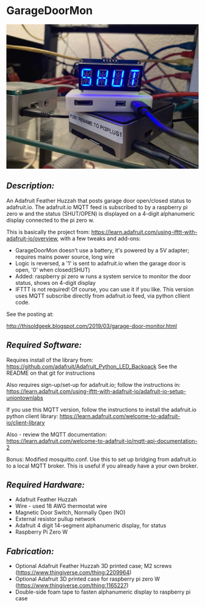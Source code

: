 # **GarageDoorMon**
![GarageDoorMon](https://github.com/thisoldgeek/GarageDoorMon/blob/master/garagemon_animated_LED_Sign.gif "Garage Door Monitor")
 
## *Description:*
An Adafruit Feather Huzzah that posts garage door open/closed status to adafruit.io.
The adafruit.io MQTT feed is subscribed to by a raspberry pi zero w and the status
(SHUT/OPEN) is displayed on a 4-digit alphanumeric display connected to the pi zero w.

This is basically the project from: https://learn.adafruit.com/using-ifttt-with-adafruit-io/overview,
with a few tweaks and add-ons:
* GarageDoorMon doesn't use a battery, it's powered by a 5V adapter; requires mains power source, long wire
* Logic is reversed, a '1' is sent to adafruit.io when the garage door is open, '0' when closed(SHUT)
* Added: raspberry pi zero w runs a system service to monitor the door status, shows on 4-digit display
* IFTTT is not required! Of course, you can use it if you like. 
This version uses MQTT subscribe directly from adafruit.io feed, via python cllient code.

See the posting at:

http://thisoldgeek.blogspot.com/2019/03/garage-door-monitor.html

## *Required Software:*
Requires install of the library from: https://github.com/adafruit/Adafruit_Python_LED_Backpack
See the README on that git for instructions

Also requires sign-up/set-up for adafruit.io; follow the instructions in:
https://learn.adafruit.com/using-ifttt-with-adafruit-io/adafruit-io-setup-uniontownlabs

If you use this MQTT version, follow the instructions to install the adafruit.io python client library:
https://learn.adafruit.com/welcome-to-adafruit-io/client-library

Also - review the MQTT documentation:
https://learn.adafruit.com/welcome-to-adafruit-io/mqtt-api-documentation-2

Bonus: Modified mosquitto.conf. Use this to set up bridging from adafruit.io to a local MQTT broker. 
This is useful if you already have a your own broker.


## *Required Hardware:*
* Adafruit Feather Huzzah
* Wire - used 18 AWG thermostat wire
* Magnetic Door Switch, Normally Open (NO)
* External resistor pullup network
* Adafruit 4 digit 14-segment alphanumeric display, for status
* Raspberry Pi Zero W

## *Fabrication:*
* Optional Adafruit Feather Huzzah 3D printed case; M2 screws (https://www.thingiverse.com/thing:2209964)
* Optional Adafruit 3D printed case for raspberry pi zero W (https://www.thingiverse.com/thing:1165227)
* Double-side foam tape to fasten alphanumeric display to raspberry pi case
